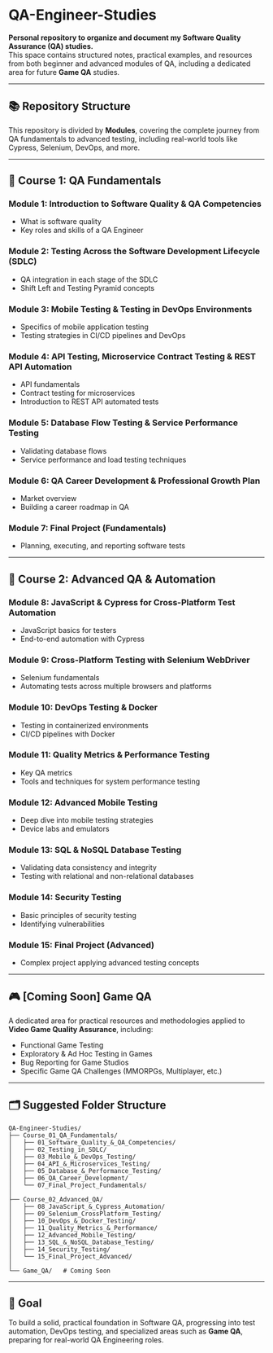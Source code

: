 
# QA-Engineer-Studies

**Personal repository to organize and document my Software Quality Assurance (QA) studies.**  
This space contains structured notes, practical examples, and resources from both beginner and advanced modules of QA, including a dedicated area for future **Game QA** studies.

---

## 📚 Repository Structure

This repository is divided by **Modules**, covering the complete journey from QA fundamentals to advanced testing, including real-world tools like Cypress, Selenium, DevOps, and more.

---

## 🏁 Course 1: QA Fundamentals

### Module 1: Introduction to Software Quality & QA Competencies
- What is software quality  
- Key roles and skills of a QA Engineer  

### Module 2: Testing Across the Software Development Lifecycle (SDLC)
- QA integration in each stage of the SDLC  
- Shift Left and Testing Pyramid concepts  

### Module 3: Mobile Testing & Testing in DevOps Environments
- Specifics of mobile application testing  
- Testing strategies in CI/CD pipelines and DevOps  

### Module 4: API Testing, Microservice Contract Testing & REST API Automation
- API fundamentals  
- Contract testing for microservices  
- Introduction to REST API automated tests  

### Module 5: Database Flow Testing & Service Performance Testing
- Validating database flows  
- Service performance and load testing techniques  

### Module 6: QA Career Development & Professional Growth Plan
- Market overview  
- Building a career roadmap in QA  

### Module 7: Final Project (Fundamentals)
- Planning, executing, and reporting software tests  

---

## 🚀 Course 2: Advanced QA & Automation

### Module 8: JavaScript & Cypress for Cross-Platform Test Automation
- JavaScript basics for testers  
- End-to-end automation with Cypress  

### Module 9: Cross-Platform Testing with Selenium WebDriver
- Selenium fundamentals  
- Automating tests across multiple browsers and platforms  

### Module 10: DevOps Testing & Docker
- Testing in containerized environments  
- CI/CD pipelines with Docker  

### Module 11: Quality Metrics & Performance Testing
- Key QA metrics  
- Tools and techniques for system performance testing  

### Module 12: Advanced Mobile Testing
- Deep dive into mobile testing strategies  
- Device labs and emulators  

### Module 13: SQL & NoSQL Database Testing
- Validating data consistency and integrity  
- Testing with relational and non-relational databases  

### Module 14: Security Testing
- Basic principles of security testing  
- Identifying vulnerabilities  

### Module 15: Final Project (Advanced)
- Complex project applying advanced testing concepts  

---

## 🎮 [Coming Soon] Game QA

A dedicated area for practical resources and methodologies applied to **Video Game Quality Assurance**, including:
- Functional Game Testing  
- Exploratory & Ad Hoc Testing in Games  
- Bug Reporting for Game Studios  
- Specific Game QA Challenges (MMORPGs, Multiplayer, etc.)  

---

## 🗂️ Suggested Folder Structure

```
QA-Engineer-Studies/
├── Course_01_QA_Fundamentals/
│   ├── 01_Software_Quality_&_QA_Competencies/
│   ├── 02_Testing_in_SDLC/
│   ├── 03_Mobile_&_DevOps_Testing/
│   ├── 04_API_&_Microservices_Testing/
│   ├── 05_Database_&_Performance_Testing/
│   ├── 06_QA_Career_Development/
│   └── 07_Final_Project_Fundamentals/
│
├── Course_02_Advanced_QA/
│   ├── 08_JavaScript_&_Cypress_Automation/
│   ├── 09_Selenium_CrossPlatform_Testing/
│   ├── 10_DevOps_&_Docker_Testing/
│   ├── 11_Quality_Metrics_&_Performance/
│   ├── 12_Advanced_Mobile_Testing/
│   ├── 13_SQL_&_NoSQL_Database_Testing/
│   ├── 14_Security_Testing/
│   └── 15_Final_Project_Advanced/
│
└── Game_QA/   # Coming Soon
```

---

## 🎯 Goal

To build a solid, practical foundation in Software QA, progressing into test automation, DevOps testing, and specialized areas such as **Game QA**, preparing for real-world QA Engineering roles.

